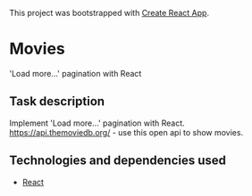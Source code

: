 This project was bootstrapped with [Create React App](https://github.com/facebook/create-react-app).

# Movies

'Load more...' pagination with React

## Task description

Implement 'Load more...' pagination with React.  
https://api.themoviedb.org/ - use this open api to show movies.  

## Technologies and dependencies used

* [React](https://reactjs.org/)
